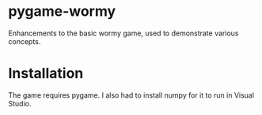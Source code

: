 # pygame-wormy
Enhancements to the basic wormy game, used to demonstrate various concepts.

# Installation
The game requires pygame.  I also had to install numpy for it to run in Visual Studio.
